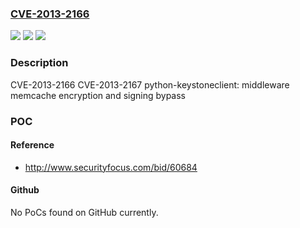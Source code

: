 ### [CVE-2013-2166](https://cve.mitre.org/cgi-bin/cvename.cgi?name=CVE-2013-2166)
![](https://img.shields.io/static/v1?label=Product&message=OpenStack%203%20for%20RHEL%206&color=blue)
![](https://img.shields.io/static/v1?label=Version&message=!%201%3A0.2.3-5.el6ost%20&color=brighgreen)
![](https://img.shields.io/static/v1?label=Vulnerability&message=Acceptance%20of%20Extraneous%20Untrusted%20Data%20With%20Trusted%20Data&color=brighgreen)

### Description

CVE-2013-2166 CVE-2013-2167 python-keystoneclient: middleware memcache encryption and signing bypass

### POC

#### Reference
- http://www.securityfocus.com/bid/60684

#### Github
No PoCs found on GitHub currently.

